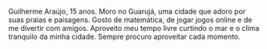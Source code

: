 Guilherme Araújo, 15 anos. Moro no Guarujá, uma cidade que adoro por suas praias e paisagens. Gosto de matemática, de jogar jogos online e de me divertir com amigos. Aproveito meu tempo livre curtindo o mar e o clima tranquilo da minha cidade. Sempre procuro aproveitar cada momento.
